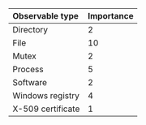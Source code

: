 |Observable type|Importance|
|:---|:---|
|Directory|2|
|File|10|
|Mutex|2|
|Process|5|
|Software|2|
|Windows registry|4|
|X-509 certificate|1|

